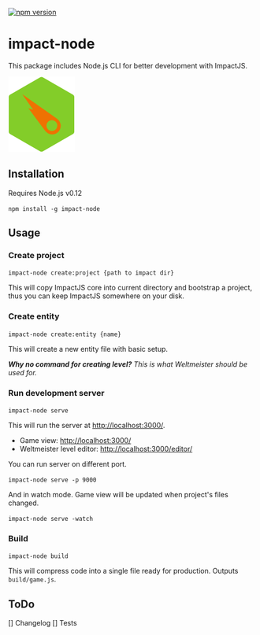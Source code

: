 [![npm version](https://badge.fury.io/js/impact-node.svg)](http://badge.fury.io/js/impact-node)

impact-node
===========

This package includes Node.js CLI for better development with ImpactJS.

![impact-node logo composed of Node.js and Impact logos](impact-node_logo.png)

## Installation

Requires Node.js v0.12

`npm install -g impact-node`

## Usage

### Create project

`impact-node create:project {path to impact dir}`

This will copy ImpactJS core into current directory and bootstrap a project, thus you can keep ImpactJS somewhere on your disk.

### Create entity

`impact-node create:entity {name}`

This will create a new entity file with basic setup.

***Why no command for creating level?***
*This is what Weltmeister should be used for.*

### Run development server

`impact-node serve`

This will run the server at [http://localhost:3000/](localhost:3000).

- Game view: [http://localhost:3000/](localhost:3000/)
- Weltmeister level editor: [http://localhost:3000/editor/](localhost:3000/editor/)

You can run server on different port.

`impact-node serve -p 9000`

And in watch mode. Game view will be updated when project's files changed.

`impact-node serve -watch`

### Build

`impact-node build`

This will compress code into a single file ready for production.
Outputs `build/game.js`.

## ToDo
[] Changelog
[] Tests
